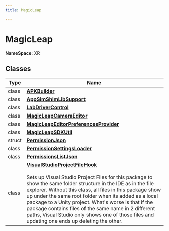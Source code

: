```yaml
---
title: MagicLeap

---
```


# MagicLeap



**NameSpace:** 
XR



## Classes

| Type               | Name           |
| -------------- | -------------- |
| class | **[APKBuilder](/unity-api/api/UnityEditor.XR.MagicLeap/APKBuilder/UnityEditor.XR.MagicLeap.APKBuilder.md)**  |
| class | **[AppSimShimLibSupport](/unity-api/api/UnityEditor.XR.MagicLeap/UnityEditor.XR.MagicLeap.AppSimShimLibSupport.md)**  |
| class | **[LabDriverControl](/unity-api/api/UnityEditor.XR.MagicLeap/LabDriverControl/UnityEditor.XR.MagicLeap.LabDriverControl.md)**  |
| class | **[MagicLeapCameraEditor](/unity-api/api/UnityEditor.XR.MagicLeap/UnityEditor.XR.MagicLeap.MagicLeapCameraEditor.md)**  |
| class | **[MagicLeapEditorPreferencesProvider](/unity-api/api/UnityEditor.XR.MagicLeap/UnityEditor.XR.MagicLeap.MagicLeapEditorPreferencesProvider.md)**  |
| class | **[MagicLeapSDKUtil](/unity-api/api/UnityEditor.XR.MagicLeap/MagicLeapSDKUtil/UnityEditor.XR.MagicLeap.MagicLeapSDKUtil.md)**  |
| struct | **[PermissionJson](/unity-api/api/UnityEditor.XR.MagicLeap/UnityEditor.XR.MagicLeap.PermissionJson.md)**  |
| class | **[PermissionSettingsLoader](/unity-api/api/UnityEditor.XR.MagicLeap/UnityEditor.XR.MagicLeap.PermissionSettingsLoader.md)**  |
| class | **[PermissionsListJson](/unity-api/api/UnityEditor.XR.MagicLeap/UnityEditor.XR.MagicLeap.PermissionsListJson.md)**  |
| class | **[VisualStudioProjectFileHook](/unity-api/api/UnityEditor.XR.MagicLeap/VisualStudioProjectFileHook/UnityEditor.XR.MagicLeap.VisualStudioProjectFileHook.md)** <br></br>Sets up Visual Studio Project Files for this package to show the same folder structure in the IDE as in the file explorer. Without this class, all files in this package show up under the same root folder when its added as a local package to a Unity project. What's worse is that if the package contains files of the same name in 2 different paths, Visual Studio only shows one of those files and updating one ends up deleting the other.  |







